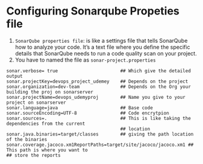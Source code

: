 # Configuring Sonarqube Propeties file

1. ```SonarQube properties file```: is like a settings file that tells SonarQube
how to analyze your code. It’s a text file where you define the specific details that SonarQube needs to run a code
quality scan on your project.
2. You have to named the file as ```sonar-project.properties```

```
sonar.verbose= true                       ## Which give the detailed output
sonar.projectKey=devops_project_udemey    ## Depends on the project
sonar.organization=dev-team               ## Depends on the Org your building the proj on sonarserver
sonar.projectName=devops_udemyproj        ## Name you give to your project on sonarserver
sonar.language=java                       ## Base code
sonar.sourceEncoding=UTF-8                ## Code encrytpion
sonar.sources=.                           ## This is like taking the dependencies from the current
                                          ## location
sonar.java.binaries=target/classes        ## giving the path location of the binaries
sonar.coverage.jacoco.xm1ReportPaths=target/site/jacoco/jacoco.xm1 ## This path is where you want to                                                                        ## store the reports

```
